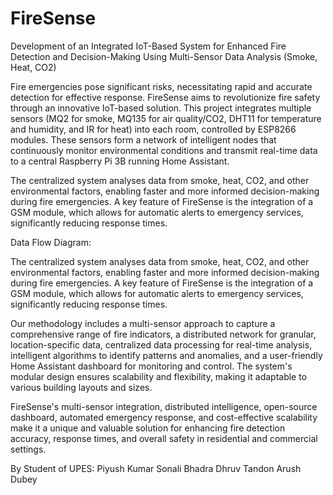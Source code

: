 # FireSense
Development of an Integrated IoT-Based System for Enhanced Fire Detection and Decision-Making Using Multi-Sensor Data Analysis (Smoke, Heat, CO2)
 
Fire emergencies pose significant risks, necessitating rapid and accurate detection for effective response. FireSense aims to revolutionize fire safety through an innovative IoT-based solution. This project integrates multiple sensors (MQ2 for smoke, MQ135 for air quality/CO2, DHT11 for temperature and humidity, and IR for heat) into each room, controlled by ESP8266 modules. These sensors form a network of intelligent nodes that continuously monitor environmental conditions and transmit real-time data to a central Raspberry Pi 3B running Home Assistant.
 
The centralized system analyses data from smoke, heat, CO2, and other environmental factors, enabling faster and more informed decision-making during fire emergencies. A key feature of FireSense is the integration of a GSM module, which allows for automatic alerts to emergency services, significantly reducing response times.
 
Data Flow Diagram:
 
 
 
 
The centralized system analyses data from smoke, heat, CO2, and other environmental factors, enabling faster and more informed decision-making during fire emergencies. A key feature of FireSense is the integration of a GSM module, which allows for automatic alerts to emergency services, significantly reducing response times.
 
 
Our methodology includes a multi-sensor approach to capture a comprehensive range of fire indicators, a distributed network for granular, location-specific data, centralized data processing for real-time analysis, intelligent algorithms to identify patterns and anomalies, and a user-friendly Home Assistant dashboard for monitoring and control. The system's modular design ensures scalability and flexibility, making it adaptable to various building layouts and sizes.
 

 
FireSense's multi-sensor integration, distributed intelligence, open-source dashboard, automated emergency response, and cost-effective scalability make it a unique and valuable solution for enhancing fire detection accuracy, response times, and overall safety in residential and commercial settings.
 
By Student of UPES:
Piyush Kumar
Sonali Bhadra
Dhruv Tandon
Arush Dubey
